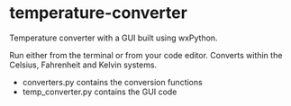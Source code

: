 # temperature-converter
Temperature converter with a GUI built using wxPython.

Run either from the terminal or from your code editor. Converts within the Celsius, Fahrenheit and Kelvin systems.

  - converters.py contains the conversion functions
  - temp_converter.py contains the GUI code 

